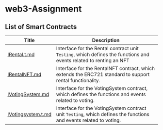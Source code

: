 # web3-Assignment

## List of Smart Contracts

| Title | Description |
|---|---|
| [IRental.t.md](https://github.com/danielbelay321/web3-Assignment/blob/main/IRental.t.md) |Interface for the Rental contract unit `Testing`, which defines the functions and events related to renting an NFT |
| [IRentalNFT.md](https://github.com/danielbelay321/web3-Assignment/blob/main/IRentalNFT.md) | Interface for the RentalNFT contract, which extends the ERC721 standard to support rental functionality. |
| [IVotingSystem.md](https://github.com/danielbelay321/web3-Assignment/blob/main/IVotingSystem.md) | Interface for the VotingSystem contract, which defines the functions and events related to voting. |
| [IVotingsystem.t.md](https://github.com/danielbelay321/web3-Assignment/blob/main/IVotingsystem.t.md) | Interface for the VotingSystem contract unit `Testing`, which defines the functions and events related to voting. |


